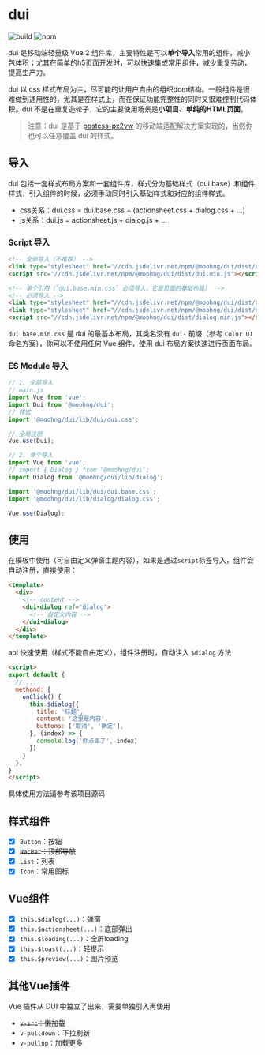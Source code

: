 # dui

<p>
  <img alt="build" src="https://github.com/moohng/dui/workflows/build/badge.svg">
  <img alt="npm" src="https://github.com/moohng/dui/workflows/npm/badge.svg">
</p>


dui 是移动端轻量级 Vue 2 组件库，主要特性是可以**单个导入**常用的组件，减小包体积；尤其在简单的h5页面开发时，可以快速集成常用组件，减少重复劳动，提高生产力。

dui 以 css 样式布局为主，尽可能的让用户自由的组织dom结构。一般组件是很难做到通用性的，尤其是在样式上，而在保证功能完整性的同时又很难控制代码体积。dui 不是在重复造轮子，它的主要使用场景是**小项目、单纯的HTML页面**。

> 注意：dui 是基于 [postcss-px2vw](https://github.com/moohng/postcss-px2vw) 的移动端适配解决方案实现的，当然你也可以任意覆盖 dui 的样式。

## 导入

dui 包括一套样式布局方案和一套组件库，样式分为基础样式（dui.base）和组件样式，引入组件的时候，必须手动同时引入基础样式和对应的组件样式。

- css关系：dui.css = dui.base.css + (actionsheet.css + dialog.css + ...)
- js关系：dui.js = actionsheet.js + dialog.js + ...

### Script 导入



```html
<!-- 全部导入（不推荐） -->
<link type="stylesheet" href="//cdn.jsdelivr.net/npm/@moohng/dui/dist/dui.min.css" />
<script src="//cdn.jsdelivr.net/npm/@moohng/dui/dist/dui.min.js"></script>

<!-- 单个引用（`dui.base.min.css` 必须导入，它是页面的基础布局） -->
<!-- 必须导入 -->
<link type="stylesheet" href="//cdn.jsdelivr.net/npm/@moohng/dui/dist/dui.base.min.css" />
<link type="stylesheet" href="//cdn.jsdelivr.net/npm/@moohng/dui/dist/dialog.min.css" />
<script src="//cdn.jsdelivr.net/npm/@moohng/dui/dist/dialog.min.js"></script>
```

`dui.base.min.css` 是 dui 的最基本布局，其类名没有 `dui-` 前缀（参考 `Color UI` 命名方案），你可以不使用任何 Vue 组件，使用 dui 布局方案快速进行页面布局。

### ES Module 导入

```js
// 1. 全部导入
// main.js
import Vue from 'vue';
import Dui from '@moohng/dui';
// 样式
import '@moohng/dui/lib/dui/dui.css';

// 全局注册
Vue.use(Dui);

// 2. 单个导入
import Vue from 'vue';
// import { Dialog } from '@moohng/dui';
import Dialog from '@moohng/dui/lib/dialog';

import '@moohng/dui/lib/dui/dui.base.css';
import '@moohng/dui/lib/dialog/dialog.css';

Vue.use(Dialog);
```

## 使用

在模板中使用（可自由定义弹窗主题内容），如果是通过`script`标签导入，组件会自动注册，直接使用：

```html
<template>
  <div>
    <!-- content -->
    <dui-dialog ref="dialog">
      <!-- 自定义内容 -->
    </dui-dialog>
  </div>
</template>
```

api 快速使用（样式不能自由定义），组件注册时，自动注入 `$dialog` 方法

```html
<script>
export default {
  // ...
  methond: {
    onClick() {
      this.$dialog({
        title: '标题',
        content: '这里是内容',
        buttons: ['取消', '确定'],
      }, (index) => {
        console.log('你点击了', index)
      })
    }
  },
}
</script>
```

具体使用方法请参考该项目源码

## 样式组件

- [x] `Button`：按钮
- [x] ~~`NacBar`：顶部导航~~
- [x] `List`：列表
- [x] `Icon`：常用图标

## Vue组件

- [x] `this.$dialog(...)`：弹窗
- [x] `this.$actionsheet(...)`：底部弹出
- [x] `this.$loading(...)`：全屏loading
- [x] `this.$toast(...)`：轻提示
- [x] `this.$preview(...)`：图片预览

## 其他Vue插件

Vue 插件从 DUI 中独立了出来，需要单独引入再使用

- ~~`v-src`：懒加载~~
- `v-pulldown`：下拉刷新
- `v-pullup`：加载更多
